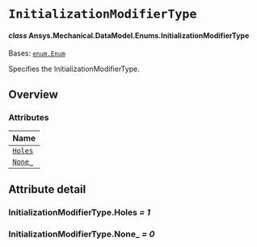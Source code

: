 # `InitializationModifierType`

<a id="ansys.mechanical.stubs.v241.Ansys.Mechanical.DataModel.Enums.InitializationModifierType"></a>

#### *class* Ansys.Mechanical.DataModel.Enums.InitializationModifierType

Bases: [`enum.Enum`](https://docs.python.org/3/library/enum.html#enum.Enum)

Specifies the InitializationModifierType.

<!-- !! processed by numpydoc !! -->

<a id="overview"></a>

## Overview

### Attributes

| Name |
| ------------------------------------------------ |
| [`Holes`](#InitializationModifierType.Holes) |
| [`None_`](#InitializationModifierType.None_) |

<a id="attribute-detail"></a>

## Attribute detail

<a id="InitializationModifierType.Holes"></a>

### InitializationModifierType.Holes *= 1*

<a id="InitializationModifierType.None_"></a>

### InitializationModifierType.None_ *= 0*


